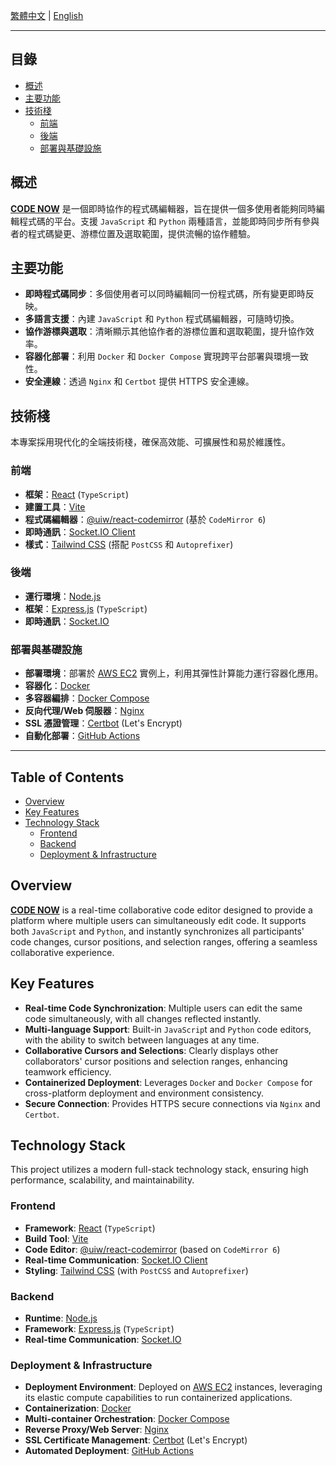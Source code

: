 [繁體中文](#繁體中文) | [English](#english)

---

<a name="繁體中文"></a>

## 目錄
*   [概述](#概述)
*   [主要功能](#主要功能)
*   [技術棧](#技術棧)
    *   [前端](#前端)
    *   [後端](#後端)
    *   [部署與基礎設施](#部署與基礎設施)

## 概述

[**CODE NOW**](https://codenow.rj-tw.com/) 是一個即時協作的程式碼編輯器，旨在提供一個多使用者能夠同時編輯程式碼的平台。支援 `JavaScript` 和 `Python` 兩種語言，並能即時同步所有參與者的程式碼變更、游標位置及選取範圍，提供流暢的協作體驗。

## 主要功能

*   **即時程式碼同步**：多個使用者可以同時編輯同一份程式碼，所有變更即時反映。
*   **多語言支援**：內建 `JavaScript` 和 `Python` 程式碼編輯器，可隨時切換。
*   **協作游標與選取**：清晰顯示其他協作者的游標位置和選取範圍，提升協作效率。
*   **容器化部署**：利用 `Docker` 和 `Docker Compose` 實現跨平台部署與環境一致性。
*   **安全連線**：透過 `Nginx` 和 `Certbot` 提供 HTTPS 安全連線。

## 技術棧

本專案採用現代化的全端技術棧，確保高效能、可擴展性和易於維護性。

### 前端

*   **框架**：[React](https://react.dev/) (`TypeScript`)
*   **建置工具**：[Vite](https://vitejs.dev/)
*   **程式碼編輯器**：[@uiw/react-codemirror](https://uiwjs.github.io/react-codemirror/) (基於 `CodeMirror 6`)
*   **即時通訊**：[Socket.IO Client](https://socket.io/docs/v4/client-api/)
*   **樣式**：[Tailwind CSS](https://tailwindcss.com/) (搭配 `PostCSS` 和 `Autoprefixer`)

### 後端

*   **運行環境**：[Node.js](https://nodejs.org/)
*   **框架**：[Express.js](https://expressjs.com/) (`TypeScript`)
*   **即時通訊**：[Socket.IO](https://socket.io/docs/v4/server-api/)

### 部署與基礎設施

*   **部署環境**：部署於 [AWS EC2](https://aws.amazon.com/ec2/) 實例上，利用其彈性計算能力運行容器化應用。
*   **容器化**：[Docker](https://www.docker.com/)
*   **多容器編排**：[Docker Compose](https://docs.docker.com/compose/)
*   **反向代理/Web 伺服器**：[Nginx](https://nginx.org/)
*   **SSL 憑證管理**：[Certbot](https://certbot.eff.org/) (Let's Encrypt)
*   **自動化部署**：[GitHub Actions](https://docs.github.com/en/actions)

---

<a name="english"></a>

## Table of Contents
*   [Overview](#overview)
*   [Key Features](#key-features)
*   [Technology Stack](#technology-stack)
    *   [Frontend](#frontend)
    *   [Backend](#backend)
    *   [Deployment & Infrastructure](#deployment--infrastructure)

## Overview

[**CODE NOW**](https://codenow.rj-tw.com/) is a real-time collaborative code editor designed to provide a platform where multiple users can simultaneously edit code. It supports both `JavaScript` and `Python`, and instantly synchronizes all participants' code changes, cursor positions, and selection ranges, offering a seamless collaborative experience.

## Key Features

*   **Real-time Code Synchronization**: Multiple users can edit the same code simultaneously, with all changes reflected instantly.
*   **Multi-language Support**: Built-in `JavaScrip`t and `Python` code editors, with the ability to switch between languages at any time.
*   **Collaborative Cursors and Selections**: Clearly displays other collaborators' cursor positions and selection ranges, enhancing teamwork efficiency.
*   **Containerized Deployment**: Leverages `Docke`r and `Docker Compose` for cross-platform deployment and environment consistency.
*   **Secure Connection**: Provides HTTPS secure connections via `Nginx` and `Certbot`.

## Technology Stack

This project utilizes a modern full-stack technology stack, ensuring high performance, scalability, and maintainability.

### Frontend

*   **Framework**: [React](https://react.dev/) (`TypeScript`)
*   **Build Tool**: [Vite](https://vitejs.dev/)
*   **Code Editor**: [@uiw/react-codemirror](https://uiwjs.github.io/react-codemirror/) (based on `CodeMirror 6`)
*   **Real-time Communication**: [Socket.IO Client](https://socket.io/docs/v4/client-api/)
*   **Styling**: [Tailwind CSS](https://tailwindcss.com/) (with `PostCSS` and `Autoprefixer`)

### Backend

*   **Runtime**: [Node.js](https://nodejs.org/)
*   **Framework**: [Express.js](https://expressjs.com/) (`TypeScript`)
*   **Real-time Communication**: [Socket.IO](https://socket.io/docs/v4/server-api/)

### Deployment & Infrastructure

*   **Deployment Environment**: Deployed on [AWS EC2](https://aws.amazon.com/ec2/) instances, leveraging its elastic compute capabilities to run containerized applications.
*   **Containerization**: [Docker](https://www.docker.com/)
*   **Multi-container Orchestration**: [Docker Compose](https://docs.docker.com/compose/)
*   **Reverse Proxy/Web Server**: [Nginx](https://nginx.org/)
*   **SSL Certificate Management**: [Certbot](https://certbot.eff.org/) (Let's Encrypt)
*   **Automated Deployment**: [GitHub Actions](https://docs.github.com/en/actions)